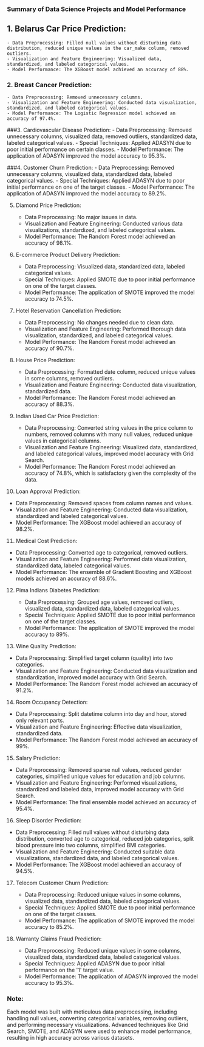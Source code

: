 ### Summary of Data Science Projects and Model Performance

## 1. Belarus Car Price Prediction:
    - Data Preprocessing: Filled null values without disturbing data distribution, reduced unique values in the car_make column, removed outliers.
    - Visualization and Feature Engineering: Visualized data, standardized, and labeled categorical values.
    - Model Performance: The XGBoost model achieved an accuracy of 88%.

### 2. Breast Cancer Prediction:
    - Data Preprocessing: Removed unnecessary columns.
    - Visualization and Feature Engineering: Conducted data visualization, standardized, and labeled categorical values.
    - Model Performance: The Logistic Regression model achieved an accuracy of 97.4%.

###3. Cardiovascular Disease Prediction:
    - Data Preprocessing: Removed unnecessary columns, visualized data, removed outliers, standardized data, labeled categorical values.
    - Special Techniques: Applied ADASYN due to poor initial performance on certain classes.
    - Model Performance: The application of ADASYN improved the model accuracy to 95.3%.

###4. Customer Churn Prediction:
    - Data Preprocessing: Removed unnecessary columns, visualized data, standardized data, labeled categorical values.
    - Special Techniques: Applied ADASYN due to poor initial performance on one of the target classes.
    - Model Performance: The application of ADASYN improved the model accuracy to 89.2%.

5. Diamond Price Prediction:
    - Data Preprocessing: No major issues in data.
    - Visualization and Feature Engineering: Conducted various data visualizations, standardized, and labeled categorical values.
    - Model Performance: The Random Forest model achieved an accuracy of 98.1%.

6. E-commerce Product Delivery Prediction:
    - Data Preprocessing: Visualized data, standardized data, labeled categorical values.
    - Special Techniques: Applied SMOTE due to poor initial performance on one of the target classes.
    - Model Performance: The application of SMOTE improved the model accuracy to 74.5%.

7. Hotel Reservation Cancellation Prediction:
    - Data Preprocessing: No changes needed due to clean data.
    - Visualization and Feature Engineering: Performed thorough data visualization, standardized, and labeled categorical values.
    - Model Performance: The Random Forest model achieved an accuracy of 90.7%.

8. House Price Prediction:
   - Data Preprocessing: Formatted date column, reduced unique values in some columns, removed outliers.
   - Visualization and Feature Engineering: Conducted data visualization, standardized data.
   - Model Performance: The Random Forest model achieved an accuracy of 88.3%.

9. Indian Used Car Price Prediction:
   - Data Preprocessing: Converted string values in the price column to numbers, removed columns with many null values, reduced unique values in categorical columns.
   - Visualization and Feature Engineering: Visualized data, standardized, and labeled categorical values, improved model accuracy with Grid Search.
   - Model Performance: The Random Forest model achieved an accuracy of 74.8%, which is satisfactory given the complexity of the data.

10. Loan Approval Prediction:
   - Data Preprocessing: Removed spaces from column names and values.
   - Visualization and Feature Engineering: Conducted data visualization, standardized and labeled categorical values.
   - Model Performance: The XGBoost model achieved an accuracy of 98.2%.

11. Medical Cost Prediction:
   - Data Preprocessing: Converted age to categorical, removed outliers.
   - Visualization and Feature Engineering: Performed data visualization, standardized data, labeled categorical values.
   - Model Performance: The ensemble of Gradient Boosting and XGBoost models achieved an accuracy of 88.6%.

12. Pima Indians Diabetes Prediction:
    - Data Preprocessing: Grouped age values, removed outliers, visualized data, standardized data, labeled categorical values.
    - Special Techniques: Applied SMOTE due to poor initial performance on one of the target classes.
    - Model Performance: The application of SMOTE improved the model accuracy to 89%.

13. Wine Quality Prediction:
   - Data Preprocessing: Simplified target column (quality) into two categories.
   - Visualization and Feature Engineering: Conducted data visualization and standardization, improved model accuracy with Grid Search.
   - Model Performance: The Random Forest model achieved an accuracy of 91.2%.

14. Room Occupancy Detection:
   - Data Preprocessing: Split datetime column into day and hour, stored only relevant parts.
   - Visualization and Feature Engineering: Effective data visualization, standardized data.
   - Model Performance: The Random Forest model achieved an accuracy of 99%.

15. Salary Prediction:
   - Data Preprocessing: Removed sparse null values, reduced gender categories, simplified unique values for education and job columns.
   - Visualization and Feature Engineering: Performed visualizations, standardized and labeled data, improved model accuracy with Grid Search.
   - Model Performance: The final ensemble model achieved an accuracy of 95.4%.

16. Sleep Disorder Prediction:
   - Data Preprocessing: Filled null values without disturbing data distribution, converted age to categorical, reduced job categories, split blood pressure into two columns, simplified BMI categories.
   - Visualization and Feature Engineering: Conducted suitable data visualizations, standardized data, and labeled categorical values.
   - Model Performance: The XGBoost model achieved an accuracy of 94.5%.

17. Telecom Customer Churn Prediction:
    - Data Preprocessing: Reduced unique values in some columns, visualized data, standardized data, labeled categorical values.
    - Special Techniques: Applied SMOTE due to poor initial performance on one of the target classes.
    - Model Performance: The application of SMOTE improved the model accuracy to 85.2%.

18. Warranty Claims Fraud Prediction:
    - Data Preprocessing: Reduced unique values in some columns, visualized data, standardized data, labeled categorical values.
    - Special Techniques: Applied ADASYN due to poor initial performance on the '1' target value.
    - Model Performance: The application of ADASYN improved the model accuracy to 95.3%.

### Note:
Each model was built with meticulous data preprocessing, including handling null values, converting categorical variables, removing outliers, and performing necessary visualizations. Advanced techniques like Grid Search, SMOTE, and ADASYN were used to enhance model performance, resulting in high accuracy across various datasets.
